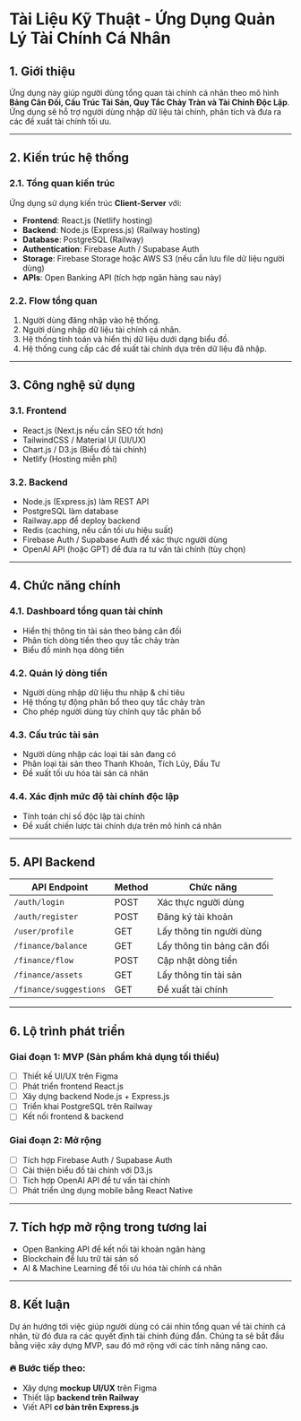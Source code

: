 # **Tài Liệu Kỹ Thuật - Ứng Dụng Quản Lý Tài Chính Cá Nhân**

## **1. Giới thiệu**
Ứng dụng này giúp người dùng tổng quan tài chính cá nhân theo mô hình **Bảng Cân Đối, Cấu Trúc Tài Sản, Quy Tắc Chảy Tràn và Tài Chính Độc Lập**. 
Ứng dụng sẽ hỗ trợ người dùng nhập dữ liệu tài chính, phân tích và đưa ra các đề xuất tài chính tối ưu.

---

## **2. Kiến trúc hệ thống**

### **2.1. Tổng quan kiến trúc**
Ứng dụng sử dụng kiến trúc **Client-Server** với:
- **Frontend**: React.js (Netlify hosting)
- **Backend**: Node.js (Express.js) (Railway hosting)
- **Database**: PostgreSQL (Railway)
- **Authentication**: Firebase Auth / Supabase Auth
- **Storage**: Firebase Storage hoặc AWS S3 (nếu cần lưu file dữ liệu người dùng)
- **APIs**: Open Banking API (tích hợp ngân hàng sau này)

### **2.2. Flow tổng quan**
1. Người dùng đăng nhập vào hệ thống.
2. Người dùng nhập dữ liệu tài chính cá nhân.
3. Hệ thống tính toán và hiển thị dữ liệu dưới dạng biểu đồ.
4. Hệ thống cung cấp các đề xuất tài chính dựa trên dữ liệu đã nhập.

---

## **3. Công nghệ sử dụng**
### **3.1. Frontend**
- React.js (Next.js nếu cần SEO tốt hơn)
- TailwindCSS / Material UI (UI/UX)
- Chart.js / D3.js (Biểu đồ tài chính)
- Netlify (Hosting miễn phí)

### **3.2. Backend**
- Node.js (Express.js) làm REST API
- PostgreSQL làm database
- Railway.app để deploy backend
- Redis (caching, nếu cần tối ưu hiệu suất)
- Firebase Auth / Supabase Auth để xác thực người dùng
- OpenAI API (hoặc GPT) để đưa ra tư vấn tài chính (tùy chọn)

---

## **4. Chức năng chính**
### **4.1. Dashboard tổng quan tài chính**
- Hiển thị thông tin tài sản theo bảng cân đối
- Phân tích dòng tiền theo quy tắc chảy tràn
- Biểu đồ minh họa dòng tiền

### **4.2. Quản lý dòng tiền**
- Người dùng nhập dữ liệu thu nhập & chi tiêu
- Hệ thống tự động phân bổ theo quy tắc chảy tràn
- Cho phép người dùng tùy chỉnh quy tắc phân bổ

### **4.3. Cấu trúc tài sản**
- Người dùng nhập các loại tài sản đang có
- Phân loại tài sản theo Thanh Khoản, Tích Lũy, Đầu Tư
- Đề xuất tối ưu hóa tài sản cá nhân

### **4.4. Xác định mức độ tài chính độc lập**
- Tính toán chỉ số độc lập tài chính
- Đề xuất chiến lược tài chính dựa trên mô hình cá nhân

---

## **5. API Backend**
| **API Endpoint** | **Method** | **Chức năng** |
|-----------------|------------|--------------|
| `/auth/login` | POST | Xác thực người dùng |
| `/auth/register` | POST | Đăng ký tài khoản |
| `/user/profile` | GET | Lấy thông tin người dùng |
| `/finance/balance` | GET | Lấy thông tin bảng cân đối |
| `/finance/flow` | POST | Cập nhật dòng tiền |
| `/finance/assets` | GET | Lấy thông tin tài sản |
| `/finance/suggestions` | GET | Đề xuất tài chính |

---

## **6. Lộ trình phát triển**
### **Giai đoạn 1: MVP (Sản phẩm khả dụng tối thiểu)**
- [ ] Thiết kế UI/UX trên Figma
- [ ] Phát triển frontend React.js
- [ ] Xây dựng backend Node.js + Express.js
- [ ] Triển khai PostgreSQL trên Railway
- [ ] Kết nối frontend & backend

### **Giai đoạn 2: Mở rộng**
- [ ] Tích hợp Firebase Auth / Supabase Auth
- [ ] Cải thiện biểu đồ tài chính với D3.js
- [ ] Tích hợp OpenAI API để tư vấn tài chính
- [ ] Phát triển ứng dụng mobile bằng React Native

---

## **7. Tích hợp mở rộng trong tương lai**
- Open Banking API để kết nối tài khoản ngân hàng
- Blockchain để lưu trữ tài sản số
- AI & Machine Learning để tối ưu hóa tài chính cá nhân

---

## **8. Kết luận**
Dự án hướng tới việc giúp người dùng có cái nhìn tổng quan về tài chính cá nhân, từ đó đưa ra các quyết định tài chính đúng đắn. Chúng ta sẽ bắt đầu bằng việc xây dựng MVP, sau đó mở rộng với các tính năng nâng cao.

### 🔥 **Bước tiếp theo:**
- Xây dựng **mockup UI/UX** trên Figma
- Thiết lập **backend trên Railway**
- Viết API **cơ bản trên Express.js**
